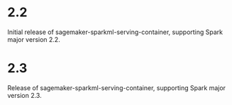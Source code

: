 2.2
===

Initial release of sagemaker-sparkml-serving-container, supporting Spark major version 2.2.

2.3
===

Release of sagemaker-sparkml-serving-container, supporting Spark major version 2.3.
